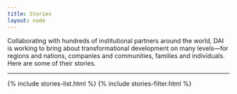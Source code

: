 ```yaml
---
title: Stories
layout: node
---
```


Collaborating with hundreds of institutional partners around the world, DAI is working to bring about transformational development on many levels—for regions and nations, companies and communities, families and individuals. Here are some of their stories.
<hr>
{% include stories-list.html %}
{% include stories-filter.html %}